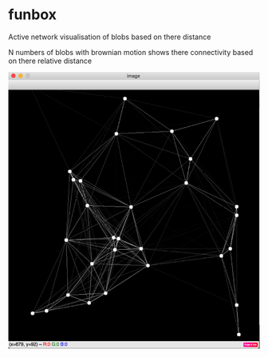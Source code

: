 # funbox
Active network visualisation of blobs based on there distance

N numbers of blobs with brownian motion shows there connectivity based on there relative distance 


![alt text](https://github.com/rishi-99/funbox/blob/master/Screen%20Shot%202020-03-16%20at%205.39.58%20AM.png)

